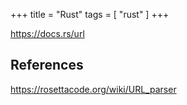 +++
title = "Rust"
tags = [ "rust" ]
+++

<https://docs.rs/url>

## References

<https://rosettacode.org/wiki/URL_parser>
